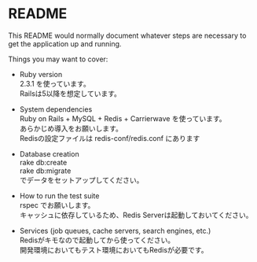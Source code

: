 # README

This README would normally document whatever steps are necessary to get the
application up and running.

Things you may want to cover:

* Ruby version  
2.3.1 を使っています。  
Railsは5以降を想定しています。  

* System dependencies  
Ruby on Rails + MySQL + Redis + Carrierwave を使っています。  
あらかじめ導入をお願いします。  
Redisの設定ファイルは redis-conf/redis.conf にあります  

* Database creation  
rake db:create  
rake db:migrate  
でデータをセットアップしてください。  

* How to run the test suite  
rspec でお願いします。  
キャッシュに依存しているため、Redis Serverは起動しておいてください。  
  
* Services (job queues, cache servers, search engines, etc.)  
Redisがキモなので起動してから使ってください。  
開発環境においてもテスト環境においてもRedisが必要です。  
  
